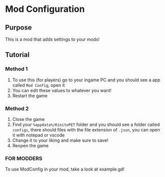 # Mod Configuration
## Purpose
This is a mod that adds settings to your mods!
## Tutorial
### Method 1
1. To use this (for players) go to your ingame PC and you should see a app called `Mod Config`, open it
2. You can edit these values to whatever you want!
3. Restart the game
### Method 2
1. Close the game
2. Find your `%appdata%/KinitoPET` folder and you should see a folder called `configs`, there should files with the file extension of `.json`, you can open it with notepad or vscode
3. Change it to your liking and make sure to save!
4. Reopen the game

### FOR MODDERS
To use ModConfig in your mod, take a look at example.gd!
